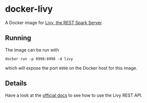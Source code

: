# docker-livy
A Docker image for [Livy, the REST Spark Server](https://github.com/cloudera/livy).

## Running 

The image can be run with 

`docker run -p 8998:8998 -d livy`

which will expose the port `8998` on the Docker host for this image.

## Details

Have a look at the [official docs](https://github.com/cloudera/livy#rest-api) to see how to use the Livy REST API.
